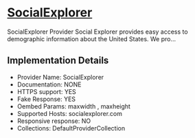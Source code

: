 # [SocialExplorer](https://socialexplorer.com)

SocialExplorer Provider
Social Explorer provides easy access to demographic
information about the United States. We pro...

## Implementation Details

- Provider
Name: SocialExplorer
- Documentation: NONE
- HTTPS support: YES
- Fake Response: YES
- Oembed Params: maxwidth , maxheight
- Supported Hosts: socialexplorer.com
- Responsive response: NO
- Collections: DefaultProviderCollection


